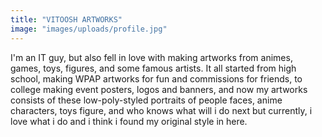 ```yaml
---
title: "VITOOSH ARTWORKS"
image: "images/uploads/profile.jpg"
---
```

I'm an IT guy, but also fell in love with making artworks from animes, games, toys, figures, and some famous artists. It all started from high school, making WPAP artworks for fun and commissions for friends, to college making event posters, logos and banners, and now my artworks consists of these low-poly-styled portraits of people faces, anime characters, toys figure, and who knows what will i do next but currently, i love what i do and i think i found my original style in here.
